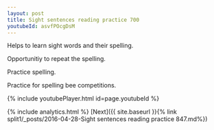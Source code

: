 ```yaml
---
layout: post
title: Sight sentences reading practice 700
youtubeId: asvfPOcgDsM
---
```

 
 
Helps to learn sight words and their spelling.

Opportunitiy to repeat the spelling. 

Practice spelling. 
 
Practice for spelling bee competitions. 
 
{% include youtubePlayer.html id=page.youtubeId %}
 
 
{% include analytics.html %} 
[Next]({{ site.baseurl }}{% link  split1/_posts/2016-04-28-Sight sentences reading practice 847.md%})
 
